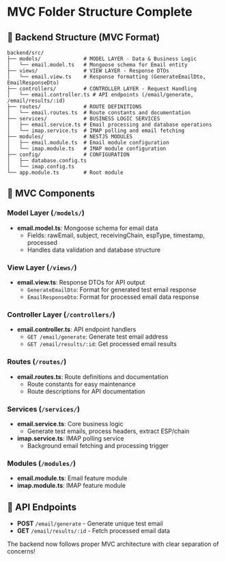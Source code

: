 # MVC Folder Structure Complete

## 📁 Backend Structure (MVC Format)

```
backend/src/
├── models/              # MODEL LAYER - Data & Business Logic
│   └── email.model.ts   # Mongoose schema for Email entity
├── views/               # VIEW LAYER - Response DTOs
│   └── email.view.ts    # Response formatting (GenerateEmailDto, EmailResponseDto)
├── controllers/         # CONTROLLER LAYER - Request Handling
│   └── email.controller.ts # API endpoints (/email/generate, /email/results/:id)
├── routes/              # ROUTE DEFINITIONS
│   └── email.routes.ts  # Route constants and documentation
├── services/            # BUSINESS LOGIC SERVICES
│   ├── email.service.ts # Email processing and database operations
│   └── imap.service.ts  # IMAP polling and email fetching
├── modules/             # NESTJS MODULES
│   ├── email.module.ts  # Email module configuration
│   └── imap.module.ts   # IMAP module configuration
├── config/              # CONFIGURATION
│   ├── database.config.ts
│   └── imap.config.ts
└── app.module.ts        # Root module
```

## 🎯 MVC Components

### **Model Layer** (`/models/`)
- **email.model.ts**: Mongoose schema for email data
  - Fields: rawEmail, subject, receivingChain, espType, timestamp, processed
  - Handles data validation and database structure

### **View Layer** (`/views/`)
- **email.view.ts**: Response DTOs for API output
  - `GenerateEmailDto`: Format for generated test email response
  - `EmailResponseDto`: Format for processed email data response

### **Controller Layer** (`/controllers/`)
- **email.controller.ts**: API endpoint handlers
  - `GET /email/generate`: Generate test email address
  - `GET /email/results/:id`: Get processed email results

### **Routes** (`/routes/`)
- **email.routes.ts**: Route definitions and documentation
  - Route constants for easy maintenance
  - Route descriptions for API documentation

### **Services** (`/services/`)
- **email.service.ts**: Core business logic
  - Generate test emails, process headers, extract ESP/chain
- **imap.service.ts**: IMAP polling service
  - Background email fetching and processing trigger

### **Modules** (`/modules/`)
- **email.module.ts**: Email feature module
- **imap.module.ts**: IMAP feature module

## 🚀 API Endpoints

- **POST** `/email/generate` - Generate unique test email
- **GET** `/email/results/:id` - Fetch processed email data

The backend now follows proper MVC architecture with clear separation of concerns!
